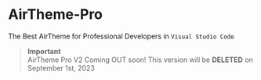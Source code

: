 # AirTheme-Pro
The Best AirTheme for Professional Developers in `Visual Studio Code`

 > **Important**</br> AirTheme Pro V2 Coming OUT soon! This version will be **DELETED** on September 1st, 2023
